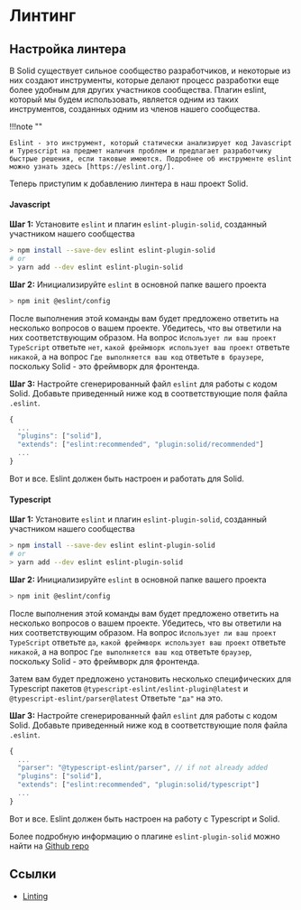 # Линтинг

## Настройка линтера

В Solid существует сильное сообщество разработчиков, и некоторые из них создают инструменты, которые делают процесс разработки еще более удобным для других участников сообщества. Плагин eslint, который мы будем использовать, является одним из таких инструментов, созданных одним из членов нашего сообщества.

!!!note ""

    Eslint - это инструмент, который статически анализирует код Javascript и Typescript на предмет наличия проблем и предлагает разработчику быстрые решения, если таковые имеются. Подробнее об инструменте eslint можно узнать здесь [https://eslint.org/].

Теперь приступим к добавлению линтера в наш проект Solid.

#### Javascript

**Шаг 1:** Установите `eslint` и плагин `eslint-plugin-solid`, созданный участником нашего сообщества

```bash
> npm install --save-dev eslint eslint-plugin-solid
# or
> yarn add --dev eslint eslint-plugin-solid
```

**Шаг 2:** Инициализируйте `eslint` в основной папке вашего проекта

```bash
> npm init @eslint/config
```

После выполнения этой команды вам будет предложено ответить на несколько вопросов о вашем проекте. Убедитесь, что вы ответили на них соответствующим образом. На вопрос `Использует ли ваш проект TypeScript` ответьте `нет`, `какой фреймворк использует ваш проект` ответьте `никакой`, а на вопрос `Где выполняется ваш код` ответьте `в браузере`, поскольку Solid - это фреймворк для фронтенда.

**Шаг 3:** Настройте сгенерированный файл `eslint` для работы с кодом Solid. Добавьте приведенный ниже код в соответствующие поля файла `.eslint`.

```js
{
  ...
  "plugins": ["solid"],
  "extends": ["eslint:recommended", "plugin:solid/recommended"]
  ...
}
```

Вот и все. Eslint должен быть настроен и работать для Solid.

#### Typescript

**Шаг 1:** Установите `eslint` и плагин `eslint-plugin-solid`, созданный участником нашего сообщества

```bash
> npm install --save-dev eslint eslint-plugin-solid
# or
> yarn add --dev eslint eslint-plugin-solid
```

**Шаг 2:** Инициализируйте `eslint` в основной папке вашего проекта

```bash
> npm init @eslint/config
```

После выполнения этой команды вам будет предложено ответить на несколько вопросов о вашем проекте. Убедитесь, что вы ответили на них соответствующим образом. На вопрос `Использует ли ваш проект TypeScript` ответьте `да`, `какой фреймворк использует ваш проект` ответьте `никакой`, а на вопрос `Где выполняется ваш код` ответьте `браузер`, поскольку Solid - это фреймворк для фронтенда.

Затем вам будет предложено установить несколько специфических для Typescript пакетов `@typescript-eslint/eslint-plugin@latest` и `@typescript-eslint/parser@latest` Ответьте `"да"` на это.

**Шаг 3:** Настройте сгенерированный файл `eslint` для работы с кодом Solid. Добавьте приведенный ниже код в соответствующие поля файла `.eslint`.

```js
{
  ...
  "parser": "@typescript-eslint/parser", // if not already added
  "plugins": ["solid"],
  "extends": ["eslint:recommended", "plugin:solid/typescript"]
  ...
}
```

Вот и все. Eslint должен быть настроен на работу с Typescript и Solid.

Более подробную информацию о плагине `eslint-plugin-solid` можно найти на [Github repo](https://github.com/solidjs-community/eslint-plugin-solid)

## Ссылки

-   [Linting](https://docs.solidjs.com/guides/how-to-guides/get-ready-for-solid/linting)
